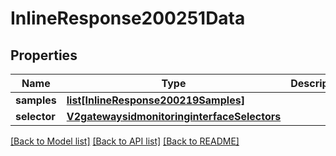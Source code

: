 # InlineResponse200251Data

## Properties
Name | Type | Description | Notes
------------ | ------------- | ------------- | -------------
**samples** | [**list[InlineResponse200219Samples]**](InlineResponse200219Samples.md) |  | [optional] 
**selector** | [**V2gatewaysidmonitoringinterfaceSelectors**](V2gatewaysidmonitoringinterfaceSelectors.md) |  | [optional] 

[[Back to Model list]](../README.md#documentation-for-models) [[Back to API list]](../README.md#documentation-for-api-endpoints) [[Back to README]](../README.md)

